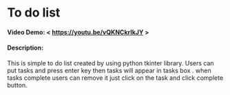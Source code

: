 # To do list

#### Video Demo:  < https://youtu.be/vQKNCkrIkJY >

#### Description:

This is simple to do list created by using python tkinter library. Users can put tasks and press enter key then tasks will appear in tasks box .
when tasks complete users can remove it just click on the task and click complete button. 
